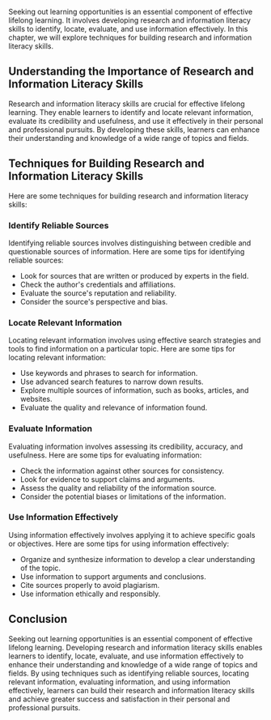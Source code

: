 
Seeking out learning opportunities is an essential component of effective lifelong learning. It involves developing research and information literacy skills to identify, locate, evaluate, and use information effectively. In this chapter, we will explore techniques for building research and information literacy skills.

Understanding the Importance of Research and Information Literacy Skills
------------------------------------------------------------------------

Research and information literacy skills are crucial for effective lifelong learning. They enable learners to identify and locate relevant information, evaluate its credibility and usefulness, and use it effectively in their personal and professional pursuits. By developing these skills, learners can enhance their understanding and knowledge of a wide range of topics and fields.

Techniques for Building Research and Information Literacy Skills
----------------------------------------------------------------

Here are some techniques for building research and information literacy skills:

### Identify Reliable Sources

Identifying reliable sources involves distinguishing between credible and questionable sources of information. Here are some tips for identifying reliable sources:

* Look for sources that are written or produced by experts in the field.
* Check the author's credentials and affiliations.
* Evaluate the source's reputation and reliability.
* Consider the source's perspective and bias.

### Locate Relevant Information

Locating relevant information involves using effective search strategies and tools to find information on a particular topic. Here are some tips for locating relevant information:

* Use keywords and phrases to search for information.
* Use advanced search features to narrow down results.
* Explore multiple sources of information, such as books, articles, and websites.
* Evaluate the quality and relevance of information found.

### Evaluate Information

Evaluating information involves assessing its credibility, accuracy, and usefulness. Here are some tips for evaluating information:

* Check the information against other sources for consistency.
* Look for evidence to support claims and arguments.
* Assess the quality and reliability of the information source.
* Consider the potential biases or limitations of the information.

### Use Information Effectively

Using information effectively involves applying it to achieve specific goals or objectives. Here are some tips for using information effectively:

* Organize and synthesize information to develop a clear understanding of the topic.
* Use information to support arguments and conclusions.
* Cite sources properly to avoid plagiarism.
* Use information ethically and responsibly.

Conclusion
----------

Seeking out learning opportunities is an essential component of effective lifelong learning. Developing research and information literacy skills enables learners to identify, locate, evaluate, and use information effectively to enhance their understanding and knowledge of a wide range of topics and fields. By using techniques such as identifying reliable sources, locating relevant information, evaluating information, and using information effectively, learners can build their research and information literacy skills and achieve greater success and satisfaction in their personal and professional pursuits.
